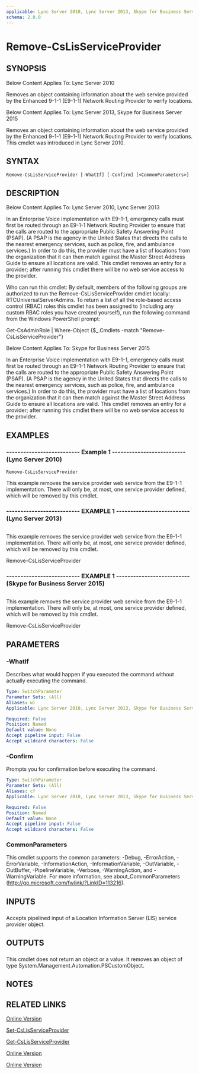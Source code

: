```yaml
---
applicable: Lync Server 2010, Lync Server 2013, Skype for Business Server 2015
schema: 2.0.0
---
```


# Remove-CsLisServiceProvider

## SYNOPSIS
Below Content Applies To: Lync Server 2010

Removes an object containing information about the web service provided by the Enhanced 9-1-1 (E9-1-1) Network Routing Provider to verify locations.

Below Content Applies To: Lync Server 2013, Skype for Business Server 2015

Removes an object containing information about the web service provided by the Enhanced 9-1-1 (E9-1-1) Network Routing Provider to verify locations.
This cmdlet was introduced in Lync Server 2010.



## SYNTAX

```
Remove-CsLisServiceProvider [-WhatIf] [-Confirm] [<CommonParameters>]
```

## DESCRIPTION
Below Content Applies To: Lync Server 2010, Lync Server 2013

In an Enterprise Voice implementation with E9-1-1, emergency calls must first be routed through an E9-1-1 Network Routing Provider to ensure that the calls are routed to the appropriate Public Safety Answering Point (PSAP).
(A PSAP is the agency in the United States that directs the calls to the nearest emergency services, such as police, fire, and ambulance services.) In order to do this, the provider must have a list of locations from the organization that it can then match against the Master Street Address Guide to ensure all locations are valid.
This cmdlet removes an entry for a provider; after running this cmdlet there will be no web service access to the provider.

Who can run this cmdlet: By default, members of the following groups are authorized to run the Remove-CsLisServiceProvider cmdlet locally: RTCUniversalServerAdmins.
To return a list of all the role-based access control (RBAC) roles this cmdlet has been assigned to (including any custom RBAC roles you have created yourself), run the following command from the Windows PowerShell prompt:

Get-CsAdminRole | Where-Object {$_.Cmdlets -match "Remove-CsLisServiceProvider"}

Below Content Applies To: Skype for Business Server 2015

In an Enterprise Voice implementation with E9-1-1, emergency calls must first be routed through an E9-1-1 Network Routing Provider to ensure that the calls are routed to the appropriate Public Safety Answering Point (PSAP).
(A PSAP is the agency in the United States that directs the calls to the nearest emergency services, such as police, fire, and ambulance services.) In order to do this, the provider must have a list of locations from the organization that it can then match against the Master Street Address Guide to ensure all locations are valid.
This cmdlet removes an entry for a provider; after running this cmdlet there will be no web service access to the provider.



## EXAMPLES

### -------------------------- Example 1 -------------------------- (Lync Server 2010)
```
Remove-CsLisServiceProvider
```

This example removes the service provider web service from the E9-1-1 implementation.
There will only be, at most, one service provider defined, which will be removed by this cmdlet.

### -------------------------- EXAMPLE 1 -------------------------- (Lync Server 2013)
```

```

This example removes the service provider web service from the E9-1-1 implementation.
There will only be, at most, one service provider defined, which will be removed by this cmdlet.

Remove-CsLisServiceProvider

### -------------------------- EXAMPLE 1 -------------------------- (Skype for Business Server 2015)
```

```

This example removes the service provider web service from the E9-1-1 implementation.
There will only be, at most, one service provider defined, which will be removed by this cmdlet.

Remove-CsLisServiceProvider

## PARAMETERS

### -WhatIf
Describes what would happen if you executed the command without actually executing the command.

```yaml
Type: SwitchParameter
Parameter Sets: (All)
Aliases: wi
Applicable: Lync Server 2010, Lync Server 2013, Skype for Business Server 2015

Required: False
Position: Named
Default value: None
Accept pipeline input: False
Accept wildcard characters: False
```

### -Confirm
Prompts you for confirmation before executing the command.

```yaml
Type: SwitchParameter
Parameter Sets: (All)
Aliases: cf
Applicable: Lync Server 2010, Lync Server 2013, Skype for Business Server 2015

Required: False
Position: Named
Default value: None
Accept pipeline input: False
Accept wildcard characters: False
```

### CommonParameters
This cmdlet supports the common parameters: -Debug, -ErrorAction, -ErrorVariable, -InformationAction, -InformationVariable, -OutVariable, -OutBuffer, -PipelineVariable, -Verbose, -WarningAction, and -WarningVariable. For more information, see about_CommonParameters (http://go.microsoft.com/fwlink/?LinkID=113216).

## INPUTS

###  
Accepts pipelined input of a Location Information Server (LIS) service provider object.

## OUTPUTS

###  
This cmdlet does not return an object or a value.
It removes an object of type System.Management.Automation.PSCustomObject.

## NOTES

## RELATED LINKS

[Online Version](http://technet.microsoft.com/EN-US/library/d26302bf-7794-4125-af80-ba7c92096b6d(OCS.14).aspx)

[Set-CsLisServiceProvider]()

[Get-CsLisServiceProvider]()

[Online Version](http://technet.microsoft.com/EN-US/library/d26302bf-7794-4125-af80-ba7c92096b6d(OCS.15).aspx)

[Online Version](http://technet.microsoft.com/EN-US/library/d26302bf-7794-4125-af80-ba7c92096b6d(OCS.16).aspx)

